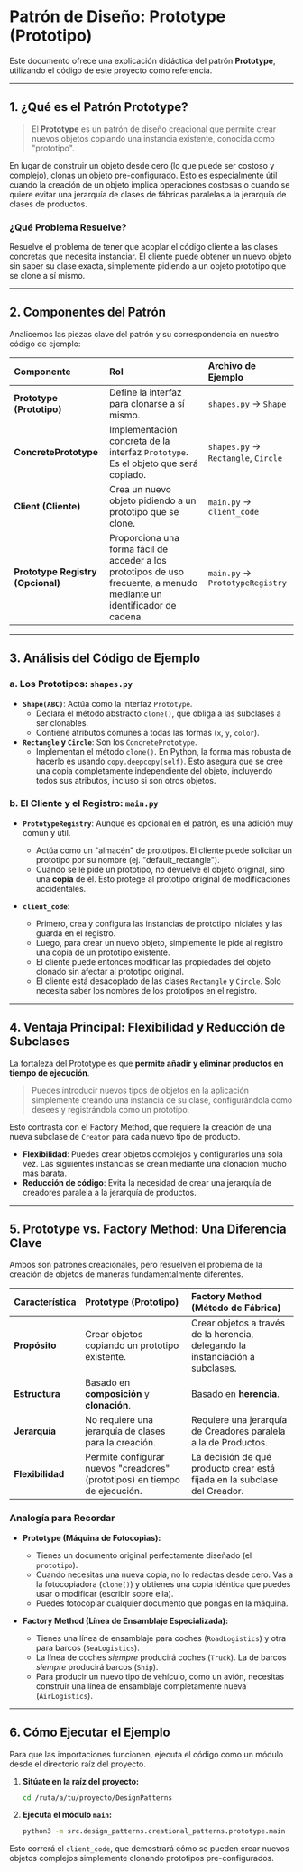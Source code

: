 # Patrón de Diseño: Prototype (Prototipo)

Este documento ofrece una explicación didáctica del patrón **Prototype**, utilizando el código de este proyecto como referencia.

---

## 1. ¿Qué es el Patrón Prototype?

> El **Prototype** es un patrón de diseño creacional que permite crear nuevos objetos copiando una instancia existente, conocida como "prototipo".

En lugar de construir un objeto desde cero (lo que puede ser costoso y complejo), clonas un objeto pre-configurado. Esto es especialmente útil cuando la creación de un objeto implica operaciones costosas o cuando se quiere evitar una jerarquía de clases de fábricas paralelas a la jerarquía de clases de productos.

### ¿Qué Problema Resuelve?

Resuelve el problema de tener que acoplar el código cliente a las clases concretas que necesita instanciar. El cliente puede obtener un nuevo objeto sin saber su clase exacta, simplemente pidiendo a un objeto prototipo que se clone a sí mismo.

---

## 2. Componentes del Patrón

Analicemos las piezas clave del patrón y su correspondencia en nuestro código de ejemplo:

| Componente | Rol | Archivo de Ejemplo |
| :--- | :--- | :--- |
| **Prototype (Prototipo)** | Define la interfaz para clonarse a sí mismo. | `shapes.py` -> `Shape` |
| **ConcretePrototype** | Implementación concreta de la interfaz `Prototype`. Es el objeto que será copiado. | `shapes.py` -> `Rectangle`, `Circle` |
| **Client (Cliente)** | Crea un nuevo objeto pidiendo a un prototipo que se clone. | `main.py` -> `client_code` |
| **Prototype Registry (Opcional)** | Proporciona una forma fácil de acceder a los prototipos de uso frecuente, a menudo mediante un identificador de cadena. | `main.py` -> `PrototypeRegistry` |

---

## 3. Análisis del Código de Ejemplo

### a. Los Prototipos: `shapes.py`

- **`Shape(ABC)`**: Actúa como la interfaz `Prototype`.
    - Declara el método abstracto `clone()`, que obliga a las subclases a ser clonables.
    - Contiene atributos comunes a todas las formas (`x`, `y`, `color`).
- **`Rectangle` y `Circle`**: Son los `ConcretePrototype`.
    - Implementan el método `clone()`. En Python, la forma más robusta de hacerlo es usando `copy.deepcopy(self)`. Esto asegura que se cree una copia completamente independiente del objeto, incluyendo todos sus atributos, incluso si son otros objetos.

### b. El Cliente y el Registro: `main.py`

- **`PrototypeRegistry`**: Aunque es opcional en el patrón, es una adición muy común y útil.
    - Actúa como un "almacén" de prototipos. El cliente puede solicitar un prototipo por su nombre (ej. "default_rectangle").
    - Cuando se le pide un prototipo, no devuelve el objeto original, sino una **copia** de él. Esto protege al prototipo original de modificaciones accidentales.

- **`client_code`**:
    - Primero, crea y configura las instancias de prototipo iniciales y las guarda en el registro.
    - Luego, para crear un nuevo objeto, simplemente le pide al registro una copia de un prototipo existente.
    - El cliente puede entonces modificar las propiedades del objeto clonado sin afectar al prototipo original.
    - El cliente está desacoplado de las clases `Rectangle` y `Circle`. Solo necesita saber los nombres de los prototipos en el registro.

---

## 4. Ventaja Principal: Flexibilidad y Reducción de Subclases

La fortaleza del Prototype es que **permite añadir y eliminar productos en tiempo de ejecución**.

> Puedes introducir nuevos tipos de objetos en la aplicación simplemente creando una instancia de su clase, configurándola como desees y registrándola como un prototipo.

Esto contrasta con el Factory Method, que requiere la creación de una nueva subclase de `Creator` para cada nuevo tipo de producto.

- **Flexibilidad**: Puedes crear objetos complejos y configurarlos una sola vez. Las siguientes instancias se crean mediante una clonación mucho más barata.
- **Reducción de código**: Evita la necesidad de crear una jerarquía de creadores paralela a la jerarquía de productos.

---

## 5. Prototype vs. Factory Method: Una Diferencia Clave

Ambos son patrones creacionales, pero resuelven el problema de la creación de objetos de maneras fundamentalmente diferentes.

| Característica | Prototype (Prototipo) | Factory Method (Método de Fábrica) |
| :--- | :--- | :--- |
| **Propósito** | Crear objetos copiando un prototipo existente. | Crear objetos a través de la herencia, delegando la instanciación a subclases. |
| **Estructura** | Basado en **composición** y **clonación**. | Basado en **herencia**. |
| **Jerarquía** | No requiere una jerarquía de clases para la creación. | Requiere una jerarquía de Creadores paralela a la de Productos. |
| **Flexibilidad** | Permite configurar nuevos "creadores" (prototipos) en tiempo de ejecución. | La decisión de qué producto crear está fijada en la subclase del Creador. |

### Analogía para Recordar

- **Prototype (Máquina de Fotocopias):**
  - Tienes un documento original perfectamente diseñado (el `prototipo`).
  - Cuando necesitas una nueva copia, no lo redactas desde cero. Vas a la fotocopiadora (`clone()`) y obtienes una copia idéntica que puedes usar o modificar (escribir sobre ella).
  - Puedes fotocopiar cualquier documento que pongas en la máquina.

- **Factory Method (Línea de Ensamblaje Especializada):**
  - Tienes una línea de ensamblaje para coches (`RoadLogistics`) y otra para barcos (`SeaLogistics`).
  - La línea de coches *siempre* producirá coches (`Truck`). La de barcos *siempre* producirá barcos (`Ship`).
  - Para producir un nuevo tipo de vehículo, como un avión, necesitas construir una línea de ensamblaje completamente nueva (`AirLogistics`).

---

## 6. Cómo Ejecutar el Ejemplo

Para que las importaciones funcionen, ejecuta el código como un módulo desde el directorio raíz del proyecto.

1.  **Sitúate en la raíz del proyecto:**
    ```bash
    cd /ruta/a/tu/proyecto/DesignPatterns
    ```

2.  **Ejecuta el módulo `main`:**
    ```bash
    python3 -m src.design_patterns.creational_patterns.prototype.main
    ```

Esto correrá el `client_code`, que demostrará cómo se pueden crear nuevos objetos complejos simplemente clonando prototipos pre-configurados.
